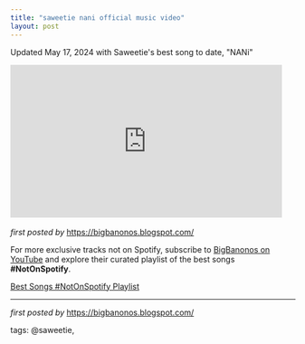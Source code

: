```yaml
---
title: "saweetie nani official music video"
layout: post
---
```

<p>Updated May 17, 2024 with Saweetie's best song to date, "NANi"</p>
<iframe frameborder="0" height="270" src="https://youtube.com/embed/WMxovx36ctQ?si=jG6Tk3v3wECTIrHq" width="480"></iframe> <div><br /></div><div><em>first posted by</em> <a href="https://bigbanonos.blogspot.com/" rel="noopener" target="_new">https://bigbanonos.blogspot.com/</a></div>

<!--Subscribe and Playlist Links-->
<div>
    <p>For more exclusive tracks not on Spotify, subscribe to <a href="https://www.youtube.com/@BigBanonos" target="_blank">BigBanonos on YouTube</a> and explore their curated playlist of the best songs <strong>#NotOnSpotify</strong>.</p>
    <p><a href="https://www.youtube.com/playlist?list=PLtuNtuTatqI0kFahUCbtbfenC_ET5O_tr" target="_blank">Best Songs #NotOnSpotify Playlist<br /></a></p></div>

<hr />

<p><em>first posted by</em> <a href="https://bigbanonos.blogspot.com/" rel="noopener" target="_new">https://bigbanonos.blogspot.com/</a></p>

<p>tags: @saweetie,</p>
